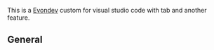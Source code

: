 This is a [Evondev]("https://github.com/evondev/vscode-custom) custom for visual studio code with tab and another feature.

## General
